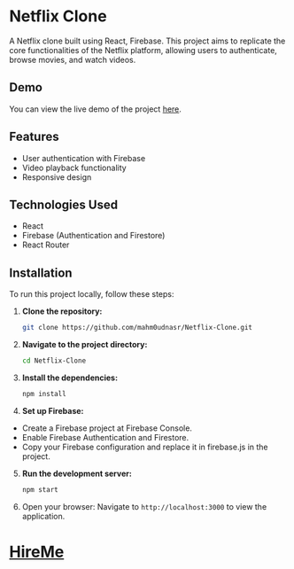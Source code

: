 # Netflix Clone

A Netflix clone built using React, Firebase. This project aims to replicate the core functionalities of the Netflix platform, allowing users to authenticate, browse movies, and watch videos.

## Demo

You can view the live demo of the project [here](https://hitflix-movie.vercel.app/).

## Features

- User authentication with Firebase
- Video playback functionality
- Responsive design
  
## Technologies Used

- React
- Firebase (Authentication and Firestore)
- React Router

## Installation

To run this project locally, follow these steps:

1. **Clone the repository:**
   ```bash
   git clone https://github.com/mahm0udnasr/Netflix-Clone.git
    ```

2. **Navigate to the project directory:**
   ```bash
   cd Netflix-Clone
    ```

3. **Install the dependencies:**
   ```bash
   npm install
   ```

4. **Set up Firebase:**
  - Create a Firebase project at Firebase Console.
  - Enable Firebase Authentication and Firestore.
  - Copy your Firebase configuration and replace it in firebase.js in the project.

5. **Run the development server:**
   ```bash
   npm start
   ```
6. Open your browser: Navigate to `http://localhost:3000` to view the application.

# [HireMe](https://t.me/mahm0udnasr)
